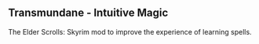 Transmundane - Intuitive Magic
---

The Elder Scrolls: Skyrim mod to improve the experience of learning spells.
